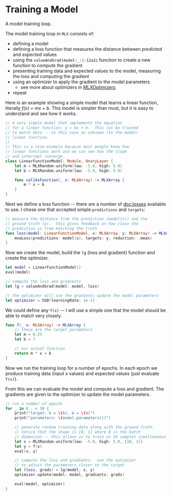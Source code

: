 # Training a Model

A model training loop.

The model training loop in `MLX` consists of:

- defining a model
- defining a loss function that measures the distance between _predicted_ and _expected_ values
- using the ``valueAndGrad(model:_:)-12a2c`` function to create a new function to compute the gradient
- presenting training data and expected values to the model, measuring the loss and computing the gradient
- using an optimizer to apply the gradient to the model parameters
    - see more about optimizers in [MLXOptimizers](https://ml-explore.github.io/mlx-swift/MLXOptimizers/documentation/mlxoptimizers/)
- repeat

Here is an example showing a simple model that learns a linear
function, literally _f(x) = mx + b_.  This model is simpler than
most, but it is easy to understand and see how it works.

```swift
// A very simple model that implements the equation
// for a linear function: y = mx + b.  This can be trained
// to match data -- in this case an unknown (to the model)
// linear function.
//
// This is a nice example because most people know how
// linear functions work and we can see how the slope
// and intercept converge.
class LinearFunctionModel: Module, UnaryLayer {
    let m = MLXRandom.uniform(low: -5.0, high: 5.0)
    let b = MLXRandom.uniform(low: -5.0, high: 5.0)

    func callAsFunction(_ x: MLXArray) -> MLXArray {
        m * x + b
    }
}
```

Next we define a loss function -- there are a number of <doc:losses>
available to use.  I chose one that accepted simple `predictions` and `targets`:

```swift
// measure the distance from the prediction (model(x)) and the
// ground truth (y).  this gives feedback on how close the
// prediction is from matching the truth
func loss(model: LinearFunctionModel, x: MLXArray, y: MLXArray) -> MLXArray {
    mseLoss(predictions: model(x), targets: y, reduction: .mean)
}
```

Now we create the model, build the `lg` (loss and gradient) function
and create the optimizer.

```swift
let model = LinearFunctionModel()
eval(model)

// compute the loss and gradients
let lg = valueAndGrad(model: model, loss)

// the optimizer will use the gradients update the model parameters
let optimizer = SGD(learningRate: 1e-1)
```

We could define any `f(x)` -- I will use a simple one
that the model should be able to match very closely.

```swift
func f(_ x: MLXArray) -> MLXArray {
    // these are the target parameters
    let m = 0.25
    let b = 7

    // our actual function
    return m * x + b
}
```

Now we run the training loop for a number of epochs.  In each
epoch we produce training data (input x values) and expected values
(just evaluate `f(x)`).

From this we can evaluate the model and compute a loss and gradient.
The gradients are given to the optimizer to update the model parameters.

```swift
// run a number of epochs
for _ in 0 ..< 30 {
    print("target: b = \(b), m = \(m)")
    print("parameters: \(model.parameters())")

    // generate random training data along with the ground truth.
    // notice that the shape is [B, 1] where B is the batch
    // dimension -- this allows us to train on 10 samples simultaneously
    let x = MLXRandom.uniform(low: -5.0, high: 5.0, [10, 1])
    let y = f(x)
    eval(x, y)

    // compute the loss and gradients.  use the optimizer
    // to adjust the parameters closer to the target
    let (loss, grads) = lg(model, x, y)
    optimizer.update(model: model, gradients: grads)

    eval(model, optimizer)
}
```
